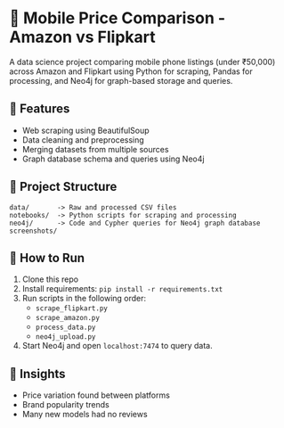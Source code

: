 # 📱 Mobile Price Comparison - Amazon vs Flipkart

A data science project comparing mobile phone listings (under ₹50,000) across Amazon and Flipkart using Python for scraping, Pandas for processing, and Neo4j for graph-based storage and queries.

## 📌 Features

- Web scraping using BeautifulSoup
- Data cleaning and preprocessing
- Merging datasets from multiple sources
- Graph database schema and queries using Neo4j

## 📁 Project Structure

```
data/       -> Raw and processed CSV files  
notebooks/  -> Python scripts for scraping and processing  
neo4j/      -> Code and Cypher queries for Neo4j graph database  
screenshots/
```

## 🚀 How to Run

1. Clone this repo
2. Install requirements: `pip install -r requirements.txt`
3. Run scripts in the following order:
   - `scrape_flipkart.py`
   - `scrape_amazon.py`
   - `process_data.py`
   - `neo4j_upload.py`
4. Start Neo4j and open `localhost:7474` to query data.

## 🧠 Insights

- Price variation found between platforms
- Brand popularity trends
- Many new models had no reviews


